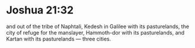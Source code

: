 # Joshua 21:32

and out of the tribe of Naphtali, Kedesh in Galilee with its pasturelands, the city of refuge for the manslayer, Hammoth-dor with its pasturelands, and Kartan with its pasturelands — three cities.

